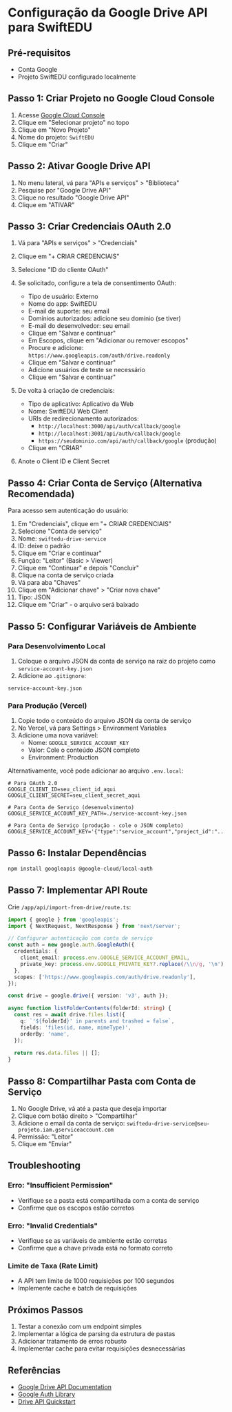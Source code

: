 # Configuração da Google Drive API para SwiftEDU

## Pré-requisitos
- Conta Google
- Projeto SwiftEDU configurado localmente

## Passo 1: Criar Projeto no Google Cloud Console

1. Acesse [Google Cloud Console](https://console.cloud.google.com/)
2. Clique em "Selecionar projeto" no topo
3. Clique em "Novo Projeto"
4. Nome do projeto: `SwiftEDU`
5. Clique em "Criar"

## Passo 2: Ativar Google Drive API

1. No menu lateral, vá para "APIs e serviços" > "Biblioteca"
2. Pesquise por "Google Drive API"
3. Clique no resultado "Google Drive API"
4. Clique em "ATIVAR"

## Passo 3: Criar Credenciais OAuth 2.0

1. Vá para "APIs e serviços" > "Credenciais"
2. Clique em "+ CRIAR CREDENCIAIS"
3. Selecione "ID do cliente OAuth"
4. Se solicitado, configure a tela de consentimento OAuth:
   - Tipo de usuário: Externo
   - Nome do app: SwiftEDU
   - E-mail de suporte: seu email
   - Domínios autorizados: adicione seu domínio (se tiver)
   - E-mail do desenvolvedor: seu email
   - Clique em "Salvar e continuar"
   - Em Escopos, clique em "Adicionar ou remover escopos"
   - Procure e adicione: `https://www.googleapis.com/auth/drive.readonly`
   - Clique em "Salvar e continuar"
   - Adicione usuários de teste se necessário
   - Clique em "Salvar e continuar"

5. De volta à criação de credenciais:
   - Tipo de aplicativo: Aplicativo da Web
   - Nome: SwiftEDU Web Client
   - URIs de redirecionamento autorizados:
     - `http://localhost:3000/api/auth/callback/google`
     - `http://localhost:3001/api/auth/callback/google`
     - `https://seudominio.com/api/auth/callback/google` (produção)
   - Clique em "CRIAR"

6. Anote o Client ID e Client Secret

## Passo 4: Criar Conta de Serviço (Alternativa Recomendada)

Para acesso sem autenticação do usuário:

1. Em "Credenciais", clique em "+ CRIAR CREDENCIAIS"
2. Selecione "Conta de serviço"
3. Nome: `swiftedu-drive-service`
4. ID: deixe o padrão
5. Clique em "Criar e continuar"
6. Função: "Leitor" (Basic > Viewer)
7. Clique em "Continuar" e depois "Concluir"
8. Clique na conta de serviço criada
9. Vá para aba "Chaves"
10. Clique em "Adicionar chave" > "Criar nova chave"
11. Tipo: JSON
12. Clique em "Criar" - o arquivo será baixado

## Passo 5: Configurar Variáveis de Ambiente

### Para Desenvolvimento Local

1. Coloque o arquivo JSON da conta de serviço na raiz do projeto como `service-account-key.json`
2. Adicione ao `.gitignore`:
```
service-account-key.json
```

### Para Produção (Vercel)

1. Copie todo o conteúdo do arquivo JSON da conta de serviço
2. No Vercel, vá para Settings > Environment Variables
3. Adicione uma nova variável:
   - Nome: `GOOGLE_SERVICE_ACCOUNT_KEY`
   - Valor: Cole o conteúdo JSON completo
   - Environment: Production

Alternativamente, você pode adicionar ao arquivo `.env.local`:

```env
# Para OAuth 2.0
GOOGLE_CLIENT_ID=seu_client_id_aqui
GOOGLE_CLIENT_SECRET=seu_client_secret_aqui

# Para Conta de Serviço (desenvolvimento)
GOOGLE_SERVICE_ACCOUNT_KEY_PATH=./service-account-key.json

# Para Conta de Serviço (produção - cole o JSON completo)
GOOGLE_SERVICE_ACCOUNT_KEY='{"type":"service_account","project_id":"...","private_key":"...","client_email":"..."}'
```

## Passo 6: Instalar Dependências

```bash
npm install googleapis @google-cloud/local-auth
```

## Passo 7: Implementar API Route

Crie `/app/api/import-from-drive/route.ts`:

```typescript
import { google } from 'googleapis';
import { NextRequest, NextResponse } from 'next/server';

// Configurar autenticação com conta de serviço
const auth = new google.auth.GoogleAuth({
  credentials: {
    client_email: process.env.GOOGLE_SERVICE_ACCOUNT_EMAIL,
    private_key: process.env.GOOGLE_PRIVATE_KEY?.replace(/\\n/g, '\n'),
  },
  scopes: ['https://www.googleapis.com/auth/drive.readonly'],
});

const drive = google.drive({ version: 'v3', auth });

async function listFolderContents(folderId: string) {
  const res = await drive.files.list({
    q: `'${folderId}' in parents and trashed = false`,
    fields: 'files(id, name, mimeType)',
    orderBy: 'name',
  });
  
  return res.data.files || [];
}
```

## Passo 8: Compartilhar Pasta com Conta de Serviço

1. No Google Drive, vá até a pasta que deseja importar
2. Clique com botão direito > "Compartilhar"
3. Adicione o email da conta de serviço: `swiftedu-drive-service@seu-projeto.iam.gserviceaccount.com`
4. Permissão: "Leitor"
5. Clique em "Enviar"

## Troubleshooting

### Erro: "Insufficient Permission"
- Verifique se a pasta está compartilhada com a conta de serviço
- Confirme que os escopos estão corretos

### Erro: "Invalid Credentials"
- Verifique se as variáveis de ambiente estão corretas
- Confirme que a chave privada está no formato correto

### Limite de Taxa (Rate Limit)
- A API tem limite de 1000 requisições por 100 segundos
- Implemente cache e batch de requisições

## Próximos Passos

1. Testar a conexão com um endpoint simples
2. Implementar a lógica de parsing da estrutura de pastas
3. Adicionar tratamento de erros robusto
4. Implementar cache para evitar requisições desnecessárias

## Referências

- [Google Drive API Documentation](https://developers.google.com/drive/api/v3/about-sdk)
- [Google Auth Library](https://github.com/googleapis/google-auth-library-nodejs)
- [Drive API Quickstart](https://developers.google.com/drive/api/v3/quickstart/nodejs)